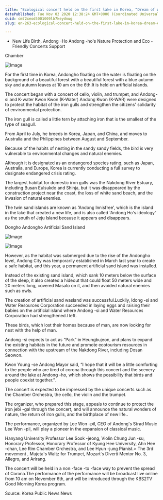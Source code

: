 ```yaml
---
title: "Ecological concert held on the first lake in Korea, “Dream of Andong Ho Sokbi Seagull”"
datePublished: Tue Nov 03 2020 12:38:24 GMT+0000 (Coordinated Universal Time)
cuid: cm72xeod5001009lb7keydnug
slug: en-263-ecological-concert-held-on-the-first-lake-in-korea-dream-of-andong-ho-sokbi-seagull

---
```



- New Life Birth, Andong -Ho Andong -ho's Nature Protection and Eco -Friendly Concerts Support

Chamber

![Image](https://cdn.hashnode.com/res/hashnode/image/upload/v1739426124492/ce5bc710-d9e4-46ee-b024-64e6e9d0f414.jpeg)

For the first time in Korea, Andongho floating on the water is floating on the background of a beautiful forest with a beautiful forest with a blue autumn sky and autumn leaves at 10 am on the 6th.It is held on artificial islands.

The concert began with a concert of cello, violin, and trumpet, and Andong-si and K-water Kwon Kwon (K-Water) Andong Kwon (K-WAR) were designed to protect the habitat of the iron gulls and strengthen the citizens' solidarity of environmental protection.

The iron gull is called a little tern by attaching iron that is the smallest of the type of seagull.

From April to July, he breeds in Korea, Japan, and China, and moves to Australia and the Philippines between August and September.

Because of the habits of nesting in the sandy sandy fields, the bird is very vulnerable to environmental changes and natural enemies.

Although it is designated as an endangered species rating, such as Japan, Australia, and Europe, Korea is currently conducting a full survey to designate endangered crisis rating.

The largest habitat for domestic iron gulls was the Nakdong River Estuary, including Busan Eulsukdo and Shinja, but it was disappeared by the construction project near the coast, the loss of white sand beach, and the invasion of natural enemies.

The twin sand islands are known as 'Andong Innisfree', which is the island in the lake that created a new life, and is also called 'Andong Ho's ideology' as the south of Jeju Island because it appears and disappears.

Dongho Andongho Artificial Sand Island

![Image](https://cdn.hashnode.com/res/hashnode/image/upload/v1739426126932/c950d65c-bd39-4629-8580-67491cd9e48e.jpeg)

![Image](https://cdn.hashnode.com/res/hashnode/image/upload/v1739426128787/c02493bf-40f3-4ab6-b523-5ce011c6f5f5.jpeg)

However, as the habitat was submerged due to the rise of the Andongho level, Andong City was temporarily established in March last year to create a safe habitat, and this year, a permanent artificial sand island was installed.

Instead of the existing sand island, which sank 10 meters below the surface of the sleep, it also created a hideout that could float 50 meters wide and 20 meters long, covered Masato on it, and then avoided natural enemies such as owls.

The creation of artificial sand wasland was successful.Luckily, Idong -si and Water Resources Corporation succeeded in laying eggs and raising their babies on the artificial island where Andong -si and Water Resources Corporation had strengthened.I left.

These birds, which lost their homes because of man, are now looking for nest with the help of man.

Andong -si expects to act as “Park” in Heungbujeon, and plans to expand the existing habitats in the future and promote ecotourism resources in connection with the upstream of the Nakdong River, including Dosan Seowon.

Kwon Young -se Andong Mayor said, “I hope that it will be a little comforting to the people who are tired of corona through this concert and the scenery around the lake at Andong -ho, which shows the possibility that birds and people coexist together.”.

The concert is expected to be impressed by the unique concerts such as the Chamber Orchestra, the cello, the violin and the trumpet.

The organizer, who prepared this stage, appeals to continue to protect the iron jebi -gal through the concert, and will announce the natural wonders of nature, the return of iron gulls, and the birthplace of new life..

The performance, organized by Lee Won -pil, CEO of Andong's Strad Music Lee Won -pil, will play a pioneer in the expansion of classical music.

Hanyang University Professor Lee Sook -jeong, Violin Chung Jun -su, Honorary Professor, Honorary Professor of Kyung Hee University, Ahn Hee -chan, Lee Rim Chamber Orchestra, and Lee Hyun -jung Pianist.> The 3rd movement <Allegro>, Mujeta's Waltz for Trumpet, Mozart's Diverti Mentor No. 3, Allegro, and Arirang.

The concert will be held in a non -face -to -face way to prevent the spread of Corona.The performance of the performance will be broadcast live online from 10 am on November 6th, and will be introduced through the KBS2TV Good Morning Korea program.

Source: Korea Public News News